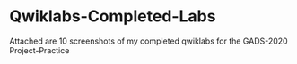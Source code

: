 # Qwiklabs-Completed-Labs
Attached are 10 screenshots of my completed qwiklabs for the GADS-2020 Project-Practice
